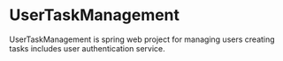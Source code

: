 # UserTaskManagement
UserTaskManagement is spring web project for managing users creating tasks includes user authentication service.
